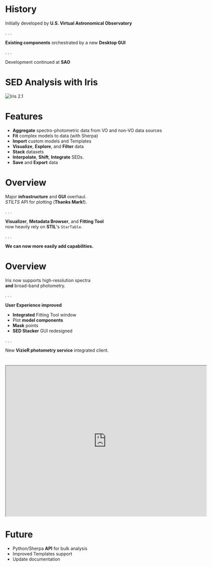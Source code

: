 # History

Initially developed by **U.S. Virtual Astronomical Observatory**

. . .

**Existing components** orchestrated by a new **Desktop GUI**

. . .

Development continued at **SAO**

# SED Analysis with Iris

![Iris 2.1](../images/intro.jpg)

# Features

- **Aggregate** spectro-photometric data from VO and non-VO data sources
- **Fit** complex models to data (with Sherpa)
- **Import** custom models and Templates
- **Visualize**, **Explore**, and **Filter** data
- **Stack** datasets
- **Interpolate**, **Shift**, **Integrate** SEDs.
- **Save** and **Export** data

# Overview

Major **infrastructure** and **GUI** overhaul.\
*STILTS* API for plotting (**Thanks Mark!**).

. . .

**Visualizer**, **Metadata Browser**, and **Fitting Tool**\
now heavily rely on **STIL**'s `StarTable`.

. . .

**We can now more easily add capabilities.**

# Overview

Iris now supports high-resolution spectra\
**and** broad-band photometry.

. . .

**User Experience improved**

- **Integrated** Fitting Tool window
- Plot **model components**
- **Mask** points
- **SED Stacker** GUI redesigned

. . .

New **VizieR photometry service** integrated client.

#

<iframe
src="https://drive.google.com/file/d/0BwbX0VxOVx-iYUlYZjhZWE1JLTQ/preview"
width="640" height="480"></iframe>  

# Future

- Python/Sherpa **API** for bulk analysis
- Improved Templates support
- Update documentation
